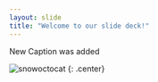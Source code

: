 ```yaml
---
layout: slide
title: "Welcome to our slide deck!"
---
```


New Caption was added

![snowoctocat](https://octodex.github.com/images/snowoctocat.png)
{: .center}
